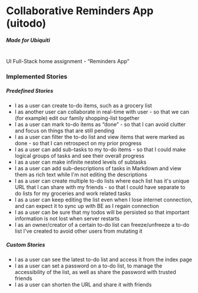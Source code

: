 # Collaborative Reminders App (uitodo)
##### Made for Ubiquiti  

\
UI Full-Stack home assignment - “Reminders App”
### Implemented Stories
##### Predefined Stories
*  I as a user can create to-do items, such as a grocery list
*  I as another user can collaborate in real-time with user - so that we can (for example) edit our family shopping-list together
*  I as a user can mark to-do items as “done” - so that I can avoid clutter and focus on things that are still pending
*  I as a user can filter the to-do list and view items that were marked as done - so that I can retrospect on my prior progress
*  I as a user can add sub-tasks to my to-do items - so that I could make logical groups of tasks and see their overall progress
*  I as a user can make infinite nested levels of subtasks
*  I as a user can add sub-descriptions of tasks in Markdown and view them as rich text while I'm not editing the descriptions
*  I as a user can create multiple to-do lists where each list has it's unique URL that I can share with my friends - so that I could have separate to do lists for my groceries and work related tasks
*  I as a user can keep editing the list even when I lose internet connection, and can expect it to sync up with BE as I regain connection
*  I as a user can be sure that my todos will be persisted so that important information is not lost when server restarts
*  I as an owner/creator of a certain to-do list can freeze/unfreeze a to-do list I've created to avoid other users from mutating it

##### Custom Stories
*  I as a user can see the latest to-do list and access it from the index page
*  I as a user can set a password on a to-do list, to manage the accessibility of the list, as well as share the password with trusted friends
*  I as a user can shorten the URL and share it with friends